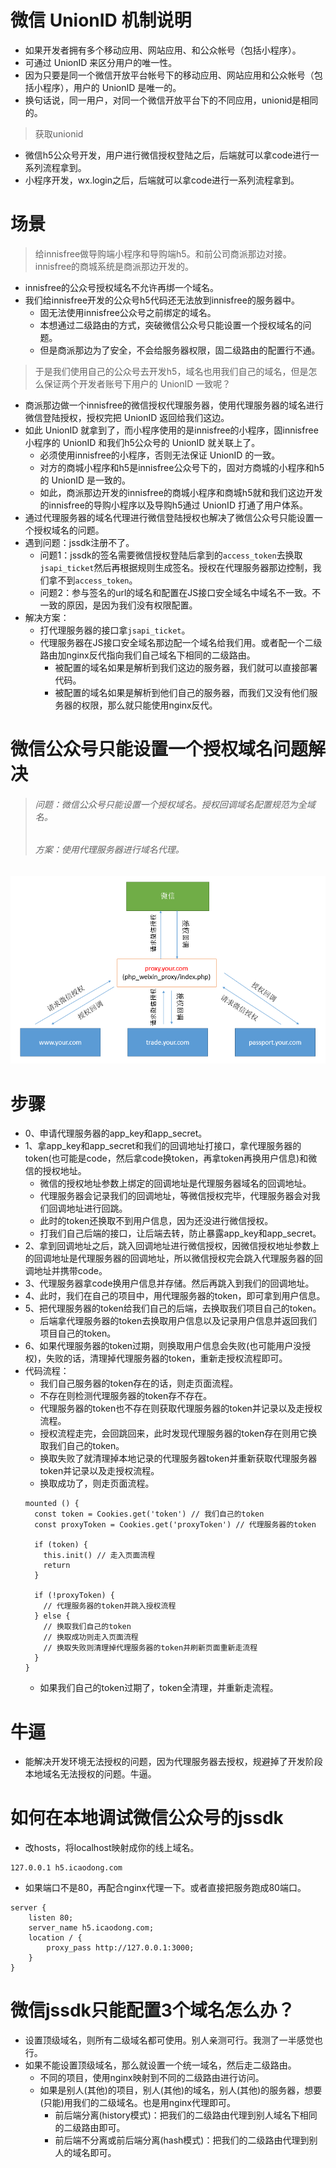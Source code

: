 # 微信 UnionID 机制说明
* 如果开发者拥有多个移动应用、网站应用、和公众帐号（包括小程序）。
* 可通过 UnionID 来区分用户的唯一性。
* 因为只要是同一个微信开放平台帐号下的移动应用、网站应用和公众帐号（包括小程序），用户的 UnionID 是唯一的。
* 换句话说，同一用户，对同一个微信开放平台下的不同应用，unionid是相同的。
> 获取unionid
* 微信h5公众号开发，用户进行微信授权登陆之后，后端就可以拿code进行一系列流程拿到。
* 小程序开发，wx.login之后，后端就可以拿code进行一系列流程拿到。

# 场景
> 给innisfree做导购端小程序和导购端h5。和前公司商派那边对接。innisfree的商城系统是商派那边开发的。
* innisfree的公众号授权域名不允许再绑一个域名。
* 我们给innisfree开发的公众号h5代码还无法放到innisfree的服务器中。
  - 固无法使用innisfree公众号之前绑定的域名。
  - 本想通过二级路由的方式，突破微信公众号只能设置一个授权域名的问题。
  - 但是商派那边为了安全，不会给服务器权限，固二级路由的配置行不通。
> 于是我们使用自己的公众号去开发h5，域名也用我们自己的域名，但是怎么保证两个开发者账号下用户的 UnionID 一致呢？
* 商派那边做一个innisfree的微信授权代理服务器，使用代理服务器的域名进行微信登陆授权，授权完把 UnionID 返回给我们这边。
* 如此 UnionID 就拿到了，而小程序使用的是innisfree的小程序，固innisfree小程序的 UnionID 和我们h5公众号的 UnionID 就关联上了。
  - 必须使用innisfree的小程序，否则无法保证 UnionID 的一致。
  - 对方的商城小程序和h5是innisfree公众号下的，固对方商城的小程序和h5的 UnionID 是一致的。
  - 如此，商派那边开发的innisfree的商城小程序和商城h5就和我们这边开发的innisfree的导购小程序以及导购h5通过 UnionID 打通了用户体系。
* 通过代理服务器的域名代理进行微信登陆授权也解决了微信公众号只能设置一个授权域名的问题。
* 遇到问题：jssdk注册不了。
  - 问题1：jssdk的签名需要微信授权登陆后拿到的`access_token`去换取`jsapi_ticket`然后再根据规则生成签名。授权在代理服务器那边控制，我们拿不到`access_token`。
  - 问题2：参与签名的url的域名和配置在JS接口安全域名中域名不一致。不一致的原因，是因为我们没有权限配置。
* 解决方案：
  - 打代理服务器的接口拿`jsapi_ticket`。
  - 代理服务器在JS接口安全域名那边配一个域名给我们用。或者配一个二级路由加nginx反代指向我们自己域名下相同的二级路由。
    - 被配置的域名如果是解析到我们这边的服务器，我们就可以直接部署代码。
    - 被配置的域名如果是解析到他们自己的服务器，而我们又没有他们服务器的权限，那么就只能使用nginx反代。

# 微信公众号只能设置一个授权域名问题解决
> ###### 问题：微信公众号只能设置一个授权域名。授权回调域名配置规范为全域名。
> ###### 方案：使用代理服务器进行域名代理。

![图片加载中...](./images/1.png)

# 步骤
* 0、申请代理服务器的app_key和app_secret。
* 1、拿app_key和app_secret和我们的回调地址打接口，拿代理服务器的token(也可能是code，然后拿code换token，再拿token再换用户信息)和微信的授权地址。
  - 微信的授权地址参数上绑定的回调地址是代理服务器域名的回调地址。
  - 代理服务器会记录我们的回调地址，等微信授权完毕，代理服务器会对我们回调地址进行回跳。
  - 此时的token还换取不到用户信息，因为还没进行微信授权。
  - 打我们自己后端的接口，让后端去转，防止暴露app_key和app_secret。
* 2、拿到回调地址之后，跳入回调地址进行微信授权，因微信授权地址参数上的回调地址是代理服务器的回调地址，所以微信授权完会跳入代理服务器的回调地址并携带code。
* 3、代理服务器拿code换用户信息并存储。然后再跳入到我们的回调地址。
* 4、此时，我们在自己的项目中，用代理服务器的token，即可拿到用户信息。
* 5、把代理服务器的token给我们自己的后端，去换取我们项目自己的token。
  - 后端拿代理服务器的token去换取用户信息以及记录用户信息并返回我们项目自己的token。
* 6、如果代理服务器的token过期，则换取用户信息会失败(也可能用户没授权)，失败的话，清理掉代理服务器的token，重新走授权流程即可。
* 代码流程：
  - 我们自己服务器的token存在的话，则走页面流程。
  - 不存在则检测代理服务器的token存不存在。
  - 代理服务器的token也不存在则获取代理服务器的token并记录以及走授权流程。
  - 授权流程走完，会回跳回来，此时发现代理服务器的token存在则用它换取我们自己的token。
  - 换取失败了就清理掉本地记录的代理服务器token并重新获取代理服务器token并记录以及走授权流程。
  - 换取成功了，则走页面流程。
  ```
  mounted () {
    const token = Cookies.get('token') // 我们自己的token
    const proxyToken = Cookies.get('proxyToken') // 代理服务器的token

    if (token) {
      this.init() // 走入页面流程
      return
    }

    if (!proxyToken) {
      // 代理服务器的token并跳入授权流程
    } else {
      // 换取我们自己的token
      // 换取成功则走入页面流程
      // 换取失败则清理掉代理服务器的token并刷新页面重新走流程
    }
  }
  ```
  - 如果我们自己的token过期了，token全清理，并重新走流程。

# 牛逼
* 能解决开发环境无法授权的问题，因为代理服务器去授权，规避掉了开发阶段本地域名无法授权的问题。牛逼。

# 如何在本地调试微信公众号的jssdk
* 改hosts，将localhost映射成你的线上域名。
```
127.0.0.1 h5.icaodong.com
```
* 如果端口不是80，再配合nginx代理一下。或者直接把服务跑成80端口。
```
server {
    listen 80;
    server_name h5.icaodong.com;
    location / {
        proxy_pass http://127.0.0.1:3000;
    }
}
```

# 微信jssdk只能配置3个域名怎么办？
* 设置顶级域名，则所有二级域名都可使用。别人亲测可行。我测了一半感觉也行。
* 如果不能设置顶级域名，那么就设置一个统一域名，然后走二级路由。
  - 不同的项目，使用nginx映射到不同的二级路由进行访问。
  - 如果是别人(其他)的项目，别人(其他)的域名，别人(其他)的服务器，想要(只能)用我们的二级域名。也是用nginx代理即可。
    - 前后端分离(history模式)：把我们的二级路由代理到别人域名下相同的二级路由即可。 
    - 前后端不分离或前后端分离(hash模式)：把我们的二级路由代理到别人的域名即可。 
